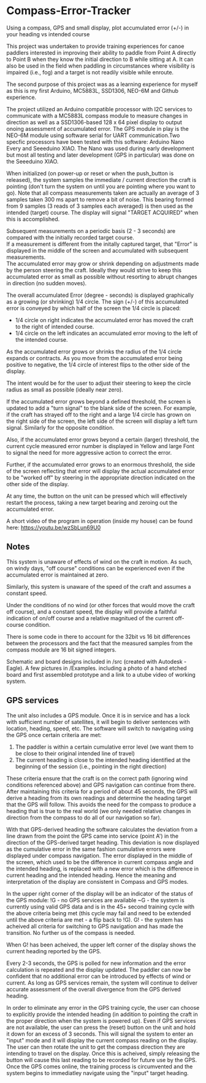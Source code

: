 # Compass-Error-Tracker
Using a compass, GPS and small display, plot accumulated error (+/-) in your heading vs intended course


This project was undertaken to provide training experiences for canoe paddlers interested in improving their ability to paddle from Point A 
directly to Point B when they know the initial direction to B while sitting at A. It can also be used in the field when paddling in circumstances where 
visibility is impaired (i.e., fog) and a target is not readily visible while enroute.

The second purpose of this project was as a learning experience for myself as this is my first Arduino, MC5883L, SSD1306, NEO-6M and Github experience. 

The project utilized an Arduino compatible processor with I2C services to communicate with a MC5883L compass module to measure changes in direction 
as well as a SSD1306-based 128 x 64 pixel display to output onoing assessment of accumulated error.  The GPS module in play is the NEO-6M module using software serial for UART communication.Two specfic processors have been tested with this software:  Arduino Nano Every and Seeeduino XIAO.  The Nano was used during early development but most all testing and later development (GPS in particular) was done on the Seeeduino XIAO. 

When initialized (on power-up or reset or when the push_button is released), the system samples the immediate / current direction the craft is pointing (don't turn the system on until you are pointing where you want to go).  Note that all compass measurements taken are actually an average of 3 samples taken 300 ms apart to remove a bit of noise.  This bearing formed from 9 samples (3 reads of 3 samples each averaged) is then used as the intended (target) course.  The display will signal "TARGET ACQUIRED" when this is accomplished. 

Subsequent measurements on a periodic basis (2 - 3 seconds) are compared with the initially recorded target course.  
If a measurement is different from the initally captured target, that "Error" is displayed in the middle of the screen and accumulated with subsequent measurements.  
The accumulated error may grow or shrink depending on adjustments made by the person steering the craft. Ideally
they would strive to keep this accumulated error as small as possible without resorting to abrupt changes in direction (no sudden moves).

The overall accumulated Error (degree - seconds) is displayed graphically as a growing (or shrinking) 1/4 circle. The sign (+/-) of this accumulated
error is conveyed by which half of the screen the 1/4 circle is placed:

- 1/4 circle on right indicates the accumulated error has moved the craft to the right of intended course.
- 1/4 circle on the left indicates an accumulated error moving to the left of the intended course.

As the accumulated error grows or shrinks the radius of the 1/4 circle expands or contracts. As you move from the accumulated error being positive to negative, 
the 1/4 circle of interest flips to the other side of the display.

The intent would be for the user to adjust their steering to keep the circle radius as small as possible (ideally near zero). 

If the accumulated error grows beyond a defined threshold, the screen is updated to add a "turn signal" to the blank side of the screen.  For example, if the craft has strayed off to the right and a large 1/4 circle has grown on the right side of the screen, the left side of the screen will display a left turn signal.  Similarly for the opposite condition.  


Also, if the accumulated error grows beyond a certain (larger) threshold, the current cycle measured error number is displayed in Yellow and large Font to signal the need for more aggressive action to correct the error.

Further, if the accumulated error grows to an enormous threshold, the side of the screen reflecting that error will display the actual accumulated error to be "worked off" by steering in the appropriate direction indicated on the other side of the display. 

At any time, the button on the unit can be pressed which will effectively restart the process, taking a new target bearing and zeroing out the accumulated error. 

A short video of the program in operation (inside my house) can be found here:  https://youtu.be/wzSbLun69U0

## Notes

This system is unaware of effects of wind on the craft in motion.  As such, on windy days, "off course" conditions can be experienced even
if the accumulated error is maintained at zero. 

Similarly, this system is unaware of the speed of the craft and assumes a constant speed. 

Under the conditions of no wind (or other forces that would move the craft off course), and a constant speed, the display will provide a faithful indication of on/off course and a relative magnitued of the current off-course condition. 

There is some  code in there to account for the 32bit vs 16 bit differences between the processors and the fact that the measured samples from the compass module are 16 bit signed integers.

Schematic and board designs included in /src (created with Autodesk - Eagle).
A few pictures in /Examples. including a photo of a hand etched board and first assembled prototype and a link to a utube video of working system.

## GPS services

The unit also includes a GPS module.  Once it is in service and has a lock with sufficient number of satellites, it will begin to deliver sentences with location, heading, speed, etc.  The software will switch to navigating using the GPS once certain criteria are met:

1. The paddler is within a certain cumulative error level (we want them to be close to their original intended line of travel)
2. The current heading is close to the intended heading identified at the beginning of the session (i.e., pointing in the right direction)

These criteria ensure that the craft is on the correct path (ignoring wind conditions referenced above) and GPS navigation can continue from there. 
After maintaining this criteria for a period of about 45 seconds, the GPS will derive a heading from its own readings and determine the heading target that the GPS will follow.
This avoids the need for the compass to produce a heading that is true to the real world (we only needed relative changes in direction from the compass to do all of our navigation so far). 

With that GPS-derived heading the software calculates the deviation from a line drawn from the point the GPS came into service (point A') in the direction of the GPS-derived target heading.  This deviation is now displayed as the cumulative error in the same fashion cumulative errors were displayed under compass navigation. The error displayed in the middle of the screen, which used to be the difference in current compass angle and the intended heading, is replaced with a new error which is the difference in current heading and the intended heading. Hence the meaning and interpretation of the display are consistent in Compass and GPS modes. 

In the upper right corner of the display will be an indicator of the status of the GPS module:
!G - no GPS services are available
~G - the system is currently using valid GPS data and is in the 45+ second training cycle with the above criteria being met (this cycle may fail and need to be extended until the above criteria are met - a flip back to !G).
G! - the system has acheived all criteria for switching to GPS navigation and has made the transition. No further us of the compass is needed. 

When G! has been acheived, the upper left corner of the display shows the current heading reported by the GPS. 

Every 2-3 seconds, the GPS is polled for new information and the error calculation is repeated and the display updated.  The paddler can now be confident that no additional error can be introduced by effects of wind or current.  As long as GPS services remain, the system will continue to deliver accurate assessment of the overall divergence from the GPS derived heading.  

In order to eliminate any error in the GPS training cycle, the user can choose to explicitly provide the intended heading (in addition to pointing the craft in the proper direction when the system is powered up).   Even if GPS services are not available, the user can press the (reset) button on the unit and hold it down for an excess of 3 seconds.  This will signal the system to enter an "input" mode and it will display the current compass reading on the display.  The user can then rotate the unit to get the compass direction they are intending to travel on the display.  Once this is acheived, simply releasing the button will cause this last reading to be recorded for future use by the GPS.  Once the GPS comes online, the training process is circumvented and the system begins to immediatley navigate using the "input" target heading. 

